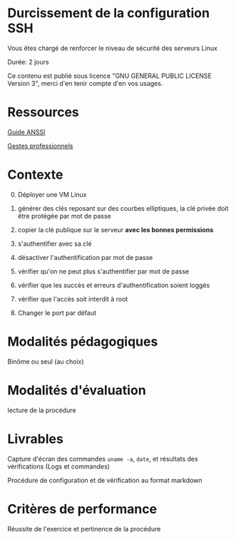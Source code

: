 # Durcissement de la configuration SSH

Vous êtes chargé de renforcer le niveau de sécurité des serveurs Linux

Durée: 2 jours

Ce contenu est publié sous licence "GNU GENERAL PUBLIC LICENSE Version 3", merci d'en tenir compte d'en vos usages.

# Ressources

[Guide ANSSI](https://www.ssi.gouv.fr/guide/recommandations-pour-un-usage-securise-dopenssh/)

[Gestes professionnels](https://github.com/Aif4thah/Dojo-101)


# Contexte

0. Déployer une VM Linux

1. générer des clés reposant sur des courbes elliptiques, la clé privée doit être protégée par mot de passe

2. copier la clé publique sur le serveur **avec les bonnes permissions**

3. s'authentifier avec sa clé 

4. désactiver l'authentification par mot de passe

5. vérifier qu'on ne peut plus s'authentifier par mot de passe

6. vérifier que les succès et erreurs d'authentification soient loggés

7. vérifier que l'accès soit interdit à root

8. Changer le port par défaut


# Modalités pédagogiques

Binôme ou seul (au choix)

# Modalités d'évaluation

lecture de la procédure

# Livrables

Capture d'écran des commandes `uname -a`, `date`, et résultats des vérifications (Logs et commandes)

Procédure de configuration et de vérification au format markdown

# Critères de performance

Réussite de l'exercice et pertinence de la procédure
